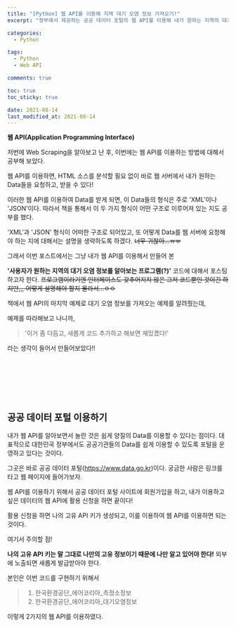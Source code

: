 ```yaml
---
title: "[Python] 웹 API를 이용해 지역 대기 오염 정보 가져오기!"
excerpt: "정부에서 제공하는 공공 데이터 포털의 웹 API를 이용해 내가 원하는 지역의 대기 오염 정보를 가져오는 코드를 만들어 보았다!"

categories:
  - Python

tags:
  - Python
  - Web API

comments: true

toc: true
toc_sticky: true

date: 2021-08-14
last_modified_at: 2021-08-14
---
```

**웹 API(Application Programming Interface)**


저번에 Web Scraping을 알아보고 난 후, 이번에는 웹 API를 이용하는 방법에 대해서 공부해 보았다.


웹 API를 이용하면, HTML 소스를 분석할 필요 없이 바로 웹 서버에서 내가 원하는 Data들을 요청하고, 받을 수 있다!


이러한 웹 API를 이용하여 Data를 받게 되면, 이 Data들의 형식은 주로 'XML'이나 'JSON'이다. 따라서 책을 통해서 이 두 가지 형식이 어떤 구조로 이루어져 있는 지도 공부를 했다.


'XML'과 'JSON' 형식이 어떠한 구조로 되어있고, 또 어떻게 Data를 웹 서버에 요청해야 하는 지에 대해서는 설명을 생략하도록 하겠다. ~~너무 귀찮아...ㅠㅠ~~


그래서 이번 포스트에서는 그냥 내가 웹 API를 이용해서 만들어 본


**'사용자가 원하는 지역의 대기 오염 정보를 알아보는 프로그램(?)'** 코드에 대해서 포스팅하고자 한다. ~~프로그램이라기엔 인터페이스도 갖추어지지 않은 그저 코드뿐인 것이긴 하지만,,, 어떻게 설명해야 할지 몰라서...ㅇㅇ~~


책에서 웹 API의 마지막 예제로 대기 오염 정보를 가져오는 예제를 알려줬는데,


예제를 따라해보고 나니까,


> '이거 좀 다듬고, 새롭게 코드 추가하고 해보면 재밌곘다!'


라는 생각이 들어서 만들어보았다!!


　


　
 
 
　
 
 
## 공공 데이터 포털 이용하기


내가 웹 API를 알아보면서 놀란 것은 쉽게 양질의 Data를 이용할 수 있다는 점이다. 대표적으로 대한민국 정부에서도 공공기관들의 Data를 쉽게 이용할 수 있도록 포털을 운영하고 있다는 것이다.


그곳은 바로 공공 데이터 포털(https://www.data.go.kr)이다. 궁금한 사람은 링크를 타고 웹 페이지에 들어가보자.


웹 API를 이용하기 위해서 공공 데이터 포털 사이트에 회원가입을 하고, 내가 이용하고 싶은 데이터의 웹 API에 활용 신청을 하면 끝이다!


활용 신청을 하면 나의 고유 API 키가 생성되고, 이를 이용하여 웹 API를 이용하면 되는 것이다.


여기서 주의할 점!


**나의 고유 API 키는 말 그대로 나만의 고유 정보이기 때문에 나만 알고 있어야 한다!** 외부에 노출되면 새롭게 발급받아야 한다.


본인은 이번 코드를 구현하기 위해서


> 1. 한국환경공단_에어코리아_측정소정보
> 2. 한국환경공단_에어코리아_대기오염정보


이렇게 2가지의 웹 API를 이용하였다.




